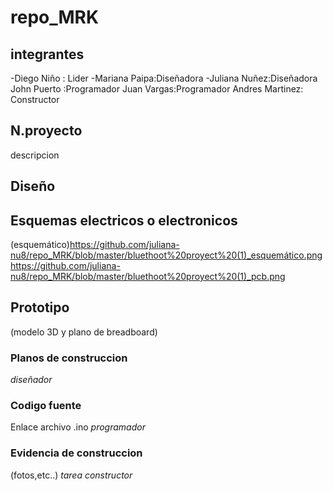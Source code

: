 # repo_MRK
## integrantes 
-Diego Niño : Lider
-Mariana Paipa:Diseñadora 
-Juliana Nuñez:Diseñadora
John Puerto :Programador 
Juan Vargas:Programador
Andres Martinez: Constructor 
## N.proyecto
descripcion 
## Diseño

## Esquemas electricos o electronicos
(esquemático)https://github.com/juliana-nu8/repo_MRK/blob/master/bluethoot%20proyect%20(1)_esquemático.png
https://github.com/juliana-nu8/repo_MRK/blob/master/bluethoot%20proyect%20(1)_pcb.png
 
## Prototipo 
(modelo 3D y plano de breadboard)
### Planos de construccion 
_diseñador_
### Codigo fuente 
Enlace archivo .ino
_programador_
### Evidencia de construccion 
(fotos,etc..)
_tarea constructor_
